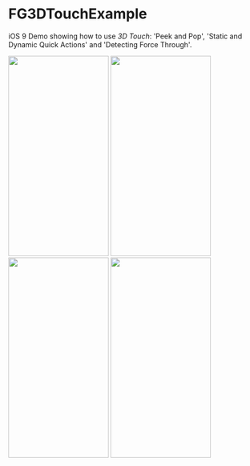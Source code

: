 # FG3DTouchExample 
iOS 9 Demo showing how to use *3D Touch*: 'Peek and Pop', 'Static and Dynamic Quick Actions' and 'Detecting Force Through'. 

<img src="https://cloud.githubusercontent.com/assets/3661349/13542170/bfb1862c-e23f-11e5-92ed-cdeb8670a3a0.PNG" width="200" height="400"/>
<img src="https://cloud.githubusercontent.com/assets/3661349/13542169/bf992e9c-e23f-11e5-93a5-a589c0bd6ea4.PNG" width="200" height="400"/>
<img src="https://cloud.githubusercontent.com/assets/3661349/13542171/bfc73f1c-e23f-11e5-9510-0b27e6b0867e.PNG" width="200" height="400"/>
<img src="https://cloud.githubusercontent.com/assets/3661349/13732621/b6c4416c-e965-11e5-9b23-24736f2175db.png" width="200" height="400"/>
